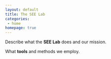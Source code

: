 ```yaml
---
layout: default
title: The SEE Lab
categories:
 - home
homepage: true
---
```

Describe what the **SEE Lab** does and our mission. 

What **tools** and methods we employ.